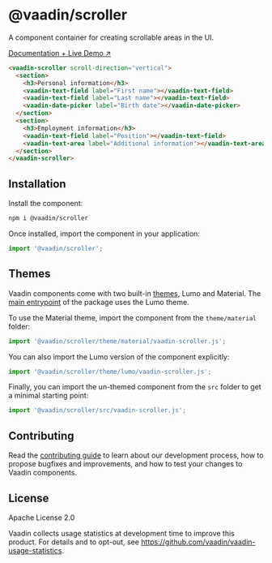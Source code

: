 # @vaadin/scroller

A component container for creating scrollable areas in the UI.

[Documentation + Live Demo ↗](https://vaadin.com/docs/latest/components/scroller)

```html
<vaadin-scroller scroll-direction="vertical">
  <section>
    <h3>Personal information</h3>
    <vaadin-text-field label="First name"></vaadin-text-field>
    <vaadin-text-field label="Last name"></vaadin-text-field>
    <vaadin-date-picker label="Birth date"></vaadin-date-picker>
  </section>
  <section>
    <h3>Employment information</h3>
    <vaadin-text-field label="Position"></vaadin-text-field>
    <vaadin-text-area label="Additional information"></vaadin-text-area>
  </section>
</vaadin-scroller>
```

## Installation

Install the component:

```sh
npm i @vaadin/scroller
```

Once installed, import the component in your application:

```js
import '@vaadin/scroller';
```

## Themes

Vaadin components come with two built-in [themes](https://vaadin.com/docs/latest/styling), Lumo and Material.
The [main entrypoint](https://github.com/vaadin/web-components/blob/main/packages/scroller/vaadin-scroller.js) of the package uses the Lumo theme.

To use the Material theme, import the component from the `theme/material` folder:

```js
import '@vaadin/scroller/theme/material/vaadin-scroller.js';
```

You can also import the Lumo version of the component explicitly:

```js
import '@vaadin/scroller/theme/lumo/vaadin-scroller.js';
```

Finally, you can import the un-themed component from the `src` folder to get a minimal starting point:

```js
import '@vaadin/scroller/src/vaadin-scroller.js';
```

## Contributing

Read the [contributing guide](https://vaadin.com/docs/latest/contributing) to learn about our development process, how to propose bugfixes and improvements, and how to test your changes to Vaadin components.

## License

Apache License 2.0

Vaadin collects usage statistics at development time to improve this product.
For details and to opt-out, see https://github.com/vaadin/vaadin-usage-statistics.
